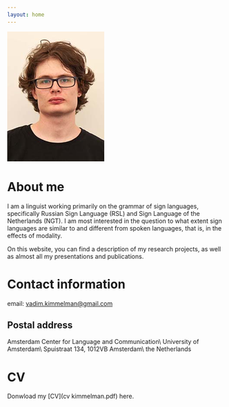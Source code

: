 ```yaml
---
layout: home
---
```


![photo](img/pasfoto.jpg)


# About me 

I am a linguist working primarily on the grammar of sign languages, specifically Russian Sign Language (RSL) and Sign Language of the Netherlands (NGT). I am most interested in the question to what extent sign languages are similar to and different from spoken languages, that is, in the effects of modality. 

On this website, you can find a description of my research projects, as well as almost all my presentations and publications.

# Contact information 

email: <vadim.kimmelman@gmail.com>

## Postal address

Amsterdam Center for Language and Communication\\
University of Amsterdam\\
Spuistraat 134, 1012VB Amsterdam\\
the Netherlands


# CV

Donwload my [CV](cv kimmelman.pdf) here. 

